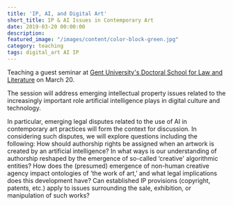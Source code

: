 ```yaml
---
title: 'IP, AI, and Digital Art'
short_title: IP & AI Issues in Contemporary Art
date: 2019-03-20 00:00:00
description:
featured_image: "/images/content/color-block-green.jpg"
category: teaching
tags: digital_art AI IP
---
```


Teaching a guest seminar at [Gent University's Doctoral School for Law and Literature](https://www.ugent.be/doctoralschools/en/doctoraltraining/courses/specialistcourses/ahl/law-and-literature.htm?fbclid=IwAR0xFNhD-fBhO2quO72zuaGybss5MLFRSVugBVmY33JcHHIf2Ico1LtIZW8#Datesandprogramme-Venue) on March 20.

The session will address emerging intellectual property issues related to the increasingly important role artificial intelligence plays in digital culture and technology.

In particular, emerging legal disputes related to the use of AI in contemporary art practices will form the context for discussion. In considering such disputes, we will explore questions including the following: How should authorship rights be assigned when an artwork is created by an artificial intelligence? In what ways is our understanding of authorship reshaped by the emergence of so-called ‘creative' algorithmic entities? How does the (presumed) emergence of non-human creative agency impact ontologies of ’the work of art,’ and what legal implications does this development have? Can established IP provisions (copyright, patents, etc.) apply to issues surrounding the sale, exhibition, or manipulation of such works?
